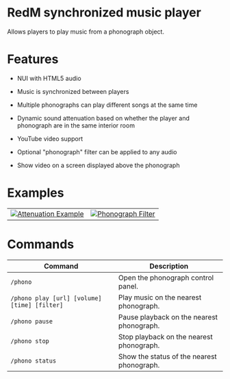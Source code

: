 # RedM synchronized music player

Allows players to play music from a phonograph object.

# Features

- NUI with HTML5 audio

- Music is synchronized between players

- Multiple phonographs can play different songs at the same time

- Dynamic sound attenuation based on whether the player and phonograph are in the same interior room

- YouTube video support

- Optional "phonograph" filter can be applied to any audio

- Show video on a screen displayed above the phonograph

# Examples

| | |
|-|-|
|[![Attenuation Example](https://i.imgur.com/BTkglVYm.jpg)](https://imgur.com/BTkglVY)| [![Phonograph Filter](https://i.imgur.com/L8sWpOCm.jpg)](https://imgur.com/L8sWpOC) |

# Commands

| Command                                      | Description                                |
|----------------------------------------------|--------------------------------------------|
| `/phono`                                     | Open the phonograph control panel.         |
| `/phono play [url] [volume] [time] [filter]` | Play music on the nearest phonograph.      |
| `/phono pause`                               | Pause playback on the nearest phonograph.  |
| `/phono stop`                                | Stop playback on the nearest phonograph.   |
| `/phono status`                              | Show the status of the nearest phonograph. |
